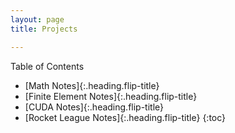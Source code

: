 ```yaml
---
layout: page
title: Projects

---
```


Table of Contents

* [Math Notes]{:.heading.flip-title}
* [Finite Element Notes]{:.heading.flip-title}
* [CUDA Notes]{:.heading.flip-title}
* [Rocket League Notes]{:.heading.flip-title}
{:toc}

